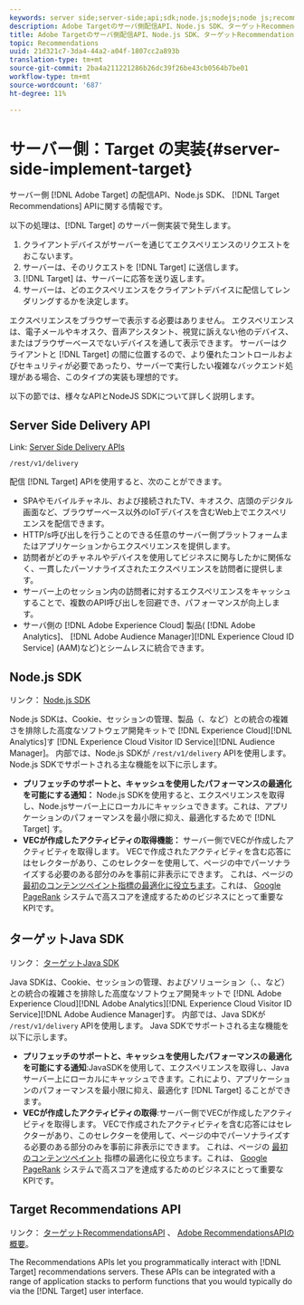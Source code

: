 ```yaml
---
keywords: server side;server-side;api;sdk;node.js;nodejs;node js;recommendations api;api:apis
description: Adobe Targetのサーバ側配信API、Node.js SDK、ターゲットRecommendationsAPIに関する情報です。
title: Adobe Targetのサーバ側配信API、Node.js SDK、ターゲットRecommendationsAPIに関する情報です。
topic: Recommendations
uuid: 21d321c7-3da4-44a2-a04f-1807cc2a893b
translation-type: tm+mt
source-git-commit: 2ba4a211221286b26dc39f26be43cb0564b7be01
workflow-type: tm+mt
source-wordcount: '687'
ht-degree: 11%

---
```



# サーバー側：Target の実装{#server-side-implement-target}

サーバー側 [!DNL Adobe Target] の配信API、Node.js SDK、 [!DNL Target Recommendations] APIに関する情報です。

以下の処理は、[!DNL Target] のサーバー側実装で発生します。

1. クライアントデバイスがサーバーを通じてエクスペリエンスのリクエストをおこないます。
1. サーバーは、そのリクエストを [!DNL Target] に送信します。
1. [!DNL Target] は、サーバーに応答を送り返します。
1. サーバーは、どのエクスペリエンスをクライアントデバイスに配信してレンダリングするかを決定します。

エクスペリエンスをブラウザーで表示する必要はありません。 エクスペリエンスは、電子メールやキオスク、音声アシスタント、視覚に訴えない他のデバイス、またはブラウザーベースでないデバイスを通して表示できます。 サーバーはクライアントと [!DNL Target] の間に位置するので、より優れたコントロールおよびセキュリティが必要であったり、サーバーで実行したい複雑なバックエンド処理がある場合、このタイプの実装も理想的です。

以下の節では、様々なAPIとNodeJS SDKについて詳しく説明します。

## Server Side Delivery API

Link: [Server Side Delivery APIs](https://developers.adobetarget.com/api/delivery-api/)

`/rest/v1/delivery`

配信 [!DNL Target] APIを使用すると、次のことができます。

* SPAやモバイルチャネル、および接続されたTV、キオスク、店頭のデジタル画面など、ブラウザーベース以外のIoTデバイスを含むWeb上でエクスペリエンスを配信できます。
* HTTP/s呼び出しを行うことのできる任意のサーバー側プラットフォームまたはアプリケーションからエクスペリエンスを提供します。
* 訪問者がどのチャネルやデバイスを使用してビジネスに関与したかに関係なく、一貫したパーソナライズされたエクスペリエンスを訪問者に提供します。
* サーバー上のセッション内の訪問者に対するエクスペリエンスをキャッシュすることで、複数のAPI呼び出しを回避でき、パフォーマンスが向上します。
* サーバ側の [!DNL Adobe Experience Cloud] 製品( [!DNL Adobe Analytics]、 [!DNL Adobe Audience Manager][!DNL Experience Cloud ID Service] (AAM)など)とシームレスに統合できます。

## Node.js SDK

リンク： [Node.js SDK](https://github.com/adobe/target-nodejs-sdk)

Node.js SDKは、Cookie、セッションの管理、製品（、など）との統合の複雑さを排除した高度なソフトウェア開発キットで [!DNL Experience Cloud][!DNL Analytics]す [!DNL Experience Cloud Visitor ID Service][!DNL Audience Manager]。 内部では、Node.js SDKが `/rest/v1/delivery` APIを使用します。 Node.js SDKでサポートされる主な機能を以下に示します。

* **プリフェッチのサポートと、キャッシュを使用したパフォーマンスの最適化を可能にする通知：** Node.js SDKを使用すると、エクスペリエンスを取得し、Node.jsサーバー上にローカルにキャッシュできます。これは、アプリケーションのパフォーマンスを最小限に抑え、最適化するためで [!DNL Target] す。
* **VECが作成したアクティビティの取得機能：** サーバー側でVECが作成したアクティビティを取得します。 VECで作成されたアクティビティを含む応答にはセレクターがあり、このセレクターを使用して、ページの中でパーソナライズする必要のある部分のみを事前に非表示にできます。 これは、ページの [最初のコンテンツペイント指標の最適化に役立ちます](https://developers.google.com/web/fundamentals/performance/user-centric-performance-metrics.html)。これは、 [Google PageRank](https://en.wikipedia.org/wiki/PageRank) システムで高スコアを達成するためのビジネスにとって重要なKPIです。

## ターゲットJava SDK

リンク： [ターゲットJava SDK](https://github.com/adobe/target-java-sdk)

Java SDKは、Cookie、セッションの管理、およびソリューション（、、など）との統合の複雑さを排除した高度なソフトウェア開発キットで [!DNL Adobe Experience Cloud][!DNL Adobe Analytics][!DNL Experience Cloud Visitor ID Service][!DNL Adobe Audience Manager]す。 内部では、Java SDKが `/rest/v1/delivery` APIを使用します。 Java SDKでサポートされる主な機能を以下に示します。

* **プリフェッチのサポートと、キャッシュを使用したパフォーマンスの最適化を可能にする通知**:JavaSDKを使用して、エクスペリエンスを取得し、Javaサーバー上にローカルにキャッシュできます。これにより、アプリケーションのパフォーマンスを最小限に抑え、最適化す [!DNL Target] ることができます。
* **VECが作成したアクティビティの取得**:サーバー側でVECが作成したアクティビティを取得します。 VECで作成されたアクティビティを含む応答にはセレクターがあり、このセレクターを使用して、ページの中でパーソナライズする必要のある部分のみを事前に非表示にできます。 これは、ページの [最初のコンテンツペイント](https://developers.google.com/web/fundamentals/performance/user-centric-performance-metrics.html) 指標の最適化に役立ちます。これは、 [Google PageRank](https://en.wikipedia.org/wiki/PageRank) システムで高スコアを達成するためのビジネスにとって重要なKPIです。

## Target Recommendations API

リンク： [ターゲットRecommendationsAPI](https://developers.adobetarget.com/api/recommendations) 、 [Adobe RecommendationsAPIの概要](https://docs.adobe.com/content/help/en/target-learn/recommendations-api-tutorial/recs-api-overview.html)。

The Recommendations APIs let you programmatically interact with [!DNL Target] recommendations servers. These APIs can be integrated with a range of application stacks to perform functions that you would typically do via the [!DNL Target] user interface.
